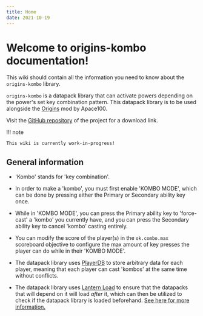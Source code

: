 ```yaml
---
title: Home
date: 2021-10-19
---
```

#   Welcome to origins-kombo documentation!

This wiki should contain all the information you need to know about the `origins-kombo` library.

`origins-kombo` is a datapack library that can activate powers depending on the power's set key combination pattern. This datapack library is to be used alongside the [Origins](https://github.com/apace100/origins-fabric) mod by Apace100.

Visit the [GitHub repository](https://github.com/eggohito/origins-kombo) of the project for a download link.

!!! note

    This wiki is currently work-in-progress!

##  General information

* 'Kombo' stands for 'key combination'.

* In order to make a 'kombo', you must first enable 'KOMBO MODE', which can be done by pressing either the Primary or Secondary ability key once.

* While in 'KOMBO MODE', you can press the Primary ability key to 'force-cast' a 'kombo' you currently have, and you can press the Secondary ability key to cancel 'kombo' casting entirely.

* You can modify the score of the player(s) in the `ok.combo.max` scoreboard objective to configure the max amount of key presses the player can do while in their 'KOMBO MODE'.

* The datapack library uses [PlayerDB](https://github.com/rx-modules/PlayerDB) to store arbitrary data for each player, meaning that each player can cast 'kombos' at the same time without conflicts.

* The datapack library uses [Lantern Load](https://github.com/LanternMC/Load) to ensure that the datapacks that will depend on it will load *after* it, which can then be utilized to check if the datapack library is loaded beforehand. [See here for more information.](misc/lantern_load_integration.md)